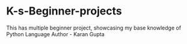 # K-s-Beginner-projects
This has multiple beginner project, showcasing my base knowledge of Python Language
Author - Karan Gupta
